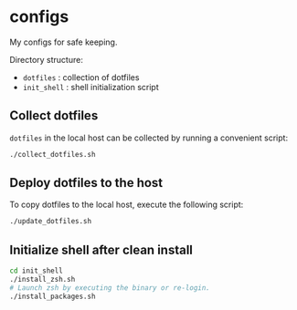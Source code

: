 # configs

My configs for safe keeping.

Directory structure:

* `dotfiles` : collection of dotfiles
* `init_shell` : shell initialization script


## Collect dotfiles

`dotfiles` in the local host can be collected by running a convenient script:

```bash
./collect_dotfiles.sh
```


## Deploy dotfiles to the host

To copy dotfiles to the local host, execute the following script:

```bash
./update_dotfiles.sh
```


## Initialize shell after clean install

```bash
cd init_shell
./install_zsh.sh
# Launch zsh by executing the binary or re-login.
./install_packages.sh
```
